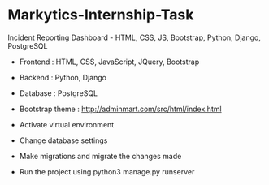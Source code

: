 # Markytics-Internship-Task
Incident Reporting Dashboard - HTML, CSS, JS, Bootstrap, Python, Django, PostgreSQL

 - Frontend : HTML, CSS, JavaScript, JQuery, Bootstrap
 - Backend : Python, Django
 - Database : PostgreSQL
 - Bootstrap theme : http://adminmart.com/src/html/index.html

 - Activate virtual environment
 - Change database settings
 - Make migrations and migrate the changes made
 - Run the project using python3 manage.py runserver